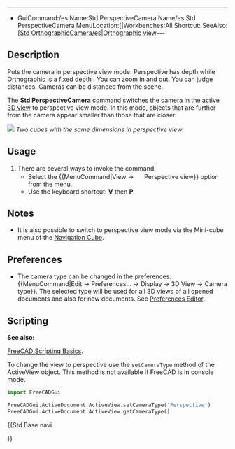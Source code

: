---
- GuiCommand:/es   Name:Std PerspectiveCamera   Name/es:Std PerspectiveCamera   MenuLocation:[|Workbenches:All   Shortcut:   SeeAlso:[[Std OrthographicCamera/es|Orthographic view](Std_View_Menu/es___View]]_→_Perspective_view‏‎.md)---


</div>


<div class="mw-translate-fuzzy">

## Description

Puts the camera in perspective view mode.
Perspective has depth while Orthographic is a fixed depth . You can zoom in and out. You can judge distances. Cameras can be distanced from the scene.


</div>

The **Std PerspectiveCamera** command switches the camera in the active [3D view](3D_view.md) to perspective view mode. In this mode, objects that are further from the camera appear smaller than those that are closer.

![](images/Std_PerspectiveCamera_example.svg ) *Two cubes with the same dimensions in perspective view*

## Usage

1.  There are several ways to invoke the command:
    -   Select the {{MenuCommand|View → <img src="images/Std_PerspectiveCamera.svg" width=16px> Perspective view}} option from the menu.
    -   Use the keyboard shortcut: **V** then **P**.

## Notes

-   It is also possible to switch to perspective view mode via the Mini-cube menu of the [Navigation Cube](Navigation_Cube.md).

## Preferences

-   The camera type can be changed in the preferences: {{MenuCommand|Edit → Preferences... → Display → 3D View → Camera type}}. The selected type will be used for all 3D views of all opened documents and also for new documents. See [Preferences Editor](Preferences_Editor#3D_View.md).

## Scripting


**See also:**

[FreeCAD Scripting Basics](FreeCAD_Scripting_Basics.md).

To change the view to perspective use the `setCameraType` method of the ActiveView object. This method is not available if FreeCAD is in console mode.


```python
import FreeCADGui

FreeCADGui.ActiveDocument.ActiveView.setCameraType('Perspective')
FreeCADGui.ActiveDocument.ActiveView.getCameraType()
```





{{Std Base navi

}}  
